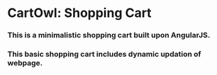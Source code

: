 # CartOwl: Shopping Cart

### This is a minimalistic shopping cart built upon AngularJS.
### This basic shopping cart includes dynamic updation of webpage.
